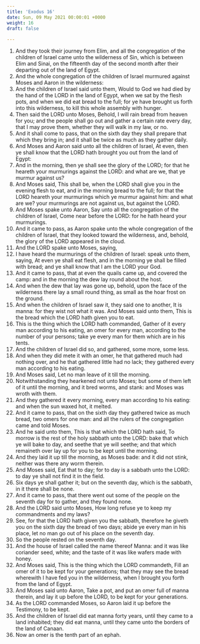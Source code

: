 ```yaml
---
title: 'Exodus 16'
date: Sun, 09 May 2021 00:00:01 +0000
weight: 16
draft: false
  
---
```


1. And they took their journey from Elim, and all the congregation of the children of Israel came unto the wilderness of Sin, which is between Elim and Sinai, on the fifteenth day of the second month after their departing out of the land of Egypt.
2. And the whole congregation of the children of Israel murmured against Moses and Aaron in the wilderness:
3. And the children of Israel said unto them, Would to God we had died by the hand of the LORD in the land of Egypt, when we sat by the flesh pots, and when we did eat bread to the full; for ye have brought us forth into this wilderness, to kill this whole assembly with hunger.
4. Then said the LORD unto Moses, Behold, I will rain bread from heaven for you; and the people shall go out and gather a certain rate every day, that I may prove them, whether they will walk in my law, or no.
5. And it shall come to pass, that on the sixth day they shall prepare that which they bring in; and it shall be twice as much as they gather daily.
6. And Moses and Aaron said unto all the children of Israel, At even, then ye shall know that the LORD hath brought you out from the land of Egypt:
7. And in the morning, then ye shall see the glory of the LORD; for that he heareth your murmurings against the LORD: and what are we, that ye murmur against us?
8. And Moses said, This shall be, when the LORD shall give you in the evening flesh to eat, and in the morning bread to the full; for that the LORD heareth your murmurings which ye murmur against him: and what are we? your murmurings are not against us, but against the LORD.
9. And Moses spake unto Aaron, Say unto all the congregation of the children of Israel, Come near before the LORD: for he hath heard your murmurings.
10. And it came to pass, as Aaron spake unto the whole congregation of the children of Israel, that they looked toward the wilderness, and, behold, the glory of the LORD appeared in the cloud.
11. And the LORD spake unto Moses, saying,
12. I have heard the murmurings of the children of Israel: speak unto them, saying, At even ye shall eat flesh, and in the morning ye shall be filled with bread; and ye shall know that I am the LORD your God.
13. And it came to pass, that at even the quails came up, and covered the camp: and in the morning the dew lay round about the host.
14. And when the dew that lay was gone up, behold, upon the face of the wilderness there lay a small round thing, as small as the hoar frost on the ground.
15. And when the children of Israel saw it, they said one to another, It is manna: for they wist not what it was. And Moses said unto them, This is the bread which the LORD hath given you to eat.
16. This is the thing which the LORD hath commanded, Gather of it every man according to his eating, an omer for every man, according to the number of your persons; take ye every man for them which are in his tents.
17. And the children of Israel did so, and gathered, some more, some less.
18. And when they did mete it with an omer, he that gathered much had nothing over, and he that gathered little had no lack; they gathered every man according to his eating.
19. And Moses said, Let no man leave of it till the morning.
20. Notwithstanding they hearkened not unto Moses; but some of them left of it until the morning, and it bred worms, and stank: and Moses was wroth with them.
21. And they gathered it every morning, every man according to his eating: and when the sun waxed hot, it melted.
22. And it came to pass, that on the sixth day they gathered twice as much bread, two omers for one man: and all the rulers of the congregation came and told Moses.
23. And he said unto them, This is that which the LORD hath said, To morrow is the rest of the holy sabbath unto the LORD: bake that which ye will bake to day, and seethe that ye will seethe; and that which remaineth over lay up for you to be kept until the morning.
24. And they laid it up till the morning, as Moses bade: and it did not stink, neither was there any worm therein.
25. And Moses said, Eat that to day; for to day is a sabbath unto the LORD: to day ye shall not find it in the field.
26. Six days ye shall gather it; but on the seventh day, which is the sabbath, in it there shall be none.
27. And it came to pass, that there went out some of the people on the seventh day for to gather, and they found none.
28. And the LORD said unto Moses, How long refuse ye to keep my commandments and my laws?
29. See, for that the LORD hath given you the sabbath, therefore he giveth you on the sixth day the bread of two days; abide ye every man in his place, let no man go out of his place on the seventh day.
30. So the people rested on the seventh day.
31. And the house of Israel called the name thereof Manna: and it was like coriander seed, white; and the taste of it was like wafers made with honey.
32. And Moses said, This is the thing which the LORD commandeth, Fill an omer of it to be kept for your generations; that they may see the bread wherewith I have fed you in the wilderness, when I brought you forth from the land of Egypt.
33. And Moses said unto Aaron, Take a pot, and put an omer full of manna therein, and lay it up before the LORD, to be kept for your generations.
34. As the LORD commanded Moses, so Aaron laid it up before the Testimony, to be kept.
35. And the children of Israel did eat manna forty years, until they came to a land inhabited; they did eat manna, until they came unto the borders of the land of Canaan.
36. Now an omer is the tenth part of an ephah.
